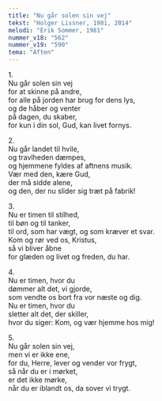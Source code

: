 ```yaml
---
title: "Nu går solen sin vej"
tekst: "Holger Lissner, 1981, 2014"
melodi: "Erik Sommer, 1981"
nummer_v18: "562"
nummer_v19: "590"
tema: "Aften"
---
```


1\.\
Nu går solen sin vej\
for at skinne på andre,\
for alle på jorden har brug for dens lys,\
og de håber og venter\
på dagen, du skaber,\
for kun i din sol, Gud, kan livet fornys.

2\.\
Nu går landet til hvile,\
og travlheden dæmpes,\
og hjemmene fyldes af aftnens musik.\
Vær med den, kære Gud,\
der må sidde alene,\
og den, der nu slider sig træt på fabrik!

3\.\
Nu er timen til stilhed,\
til bøn og til tanker,\
til ord, som har vægt, og som kræver et svar.\
Kom og rør ved os, Kristus,\
så vi bliver åbne\
for glæden og livet og freden, du har.

4\.\
Nu er timen, hvor du\
dømmer alt det, vi gjorde,\
som vendte os bort fra vor næste og dig.\
Nu er timen, hvor du\
sletter alt det, der skiller,\
hvor du siger: Kom, og vær hjemme hos mig!

5\.\
Nu går solen sin vej,\
men vi er ikke ene,\
for du, Herre, lever og vender vor frygt,\
så når du er i mørket,\
er det ikke mørke,\
når du er iblandt os, da sover vi trygt.